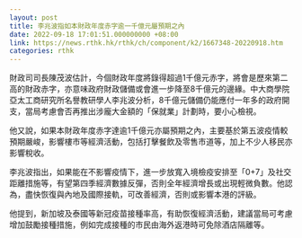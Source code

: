 ```yaml
---
layout: post
title: 李兆波指如本財政年度赤字逾一千億元屬預期之內
date: 2022-09-18 17:01:51.000000000 +08:00
link: https://news.rthk.hk/rthk/ch/component/k2/1667348-20220918.htm
categories: rthk
---
```


財政司司長陳茂波估計，今個財政年度將錄得超過1千億元赤字，將會是歷來第二高的財政赤字，亦意味政府財政儲備或會進一步降至8千億元的邊緣。中大商學院亞太工商研究所名譽教研學人李兆波分析，8千億元儲備仍能應付一年多的政府開支，當局考慮會否再推出涉龐大金額的「保就業」計劃時，要小心檢視。

他又說，如果本財政年度赤字達逾1千億元亦屬預期之內，主要基於第五波疫情較預期嚴峻，影響樓市等經濟活動，包括打擊餐飲及零售市道等，加上不少人移民亦影響稅收。

李兆波指出，如果能在不影響疫情下，進一步放寬入境檢疫安排至「0+7」及社交距離措施等，有望第四季經濟數據反彈，否則全年經濟增長或出現輕微負數。他認為，盡快恢復與內地及國際接軌，可改善經濟，否則或影響本港的評級。

他提到，新加坡及泰國等新冠疫苗接種率高，有助恢復經濟活動，建議當局可考慮增加鼓勵接種措施，例如完成接種的市民由海外返港時可免除酒店隔離等。
